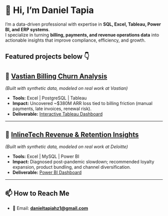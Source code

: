 # 👋 Hi, I’m Daniel Tapia  

I’m a data-driven professional with expertise in **SQL, Excel, Tableau, Power BI, and ERP systems**.  
I specialize in turning **billing, payments, and revenue operations data** into actionable insights that improve compliance, efficiency, and growth.  

Featured projects below 👇  
---

## 🔹 [Vastian Billing Churn Analysis](https://github.com/dantapia17/Vastian-Billing-Churn-Analysis)  
*(Built with synthetic data, modeled on real work at Vastian)*  
- **Tools:** Excel | PostgreSQL | Tableau  
- **Impact:** Uncovered ~$380M ARR loss tied to billing friction (manual payments, late invoices, renewal risk). 
- **Deliverable:** [Interactive Tableau Dashboard](https://public.tableau.com/views/SaaSBillingChurnDashboard/Dashboard1?:language=en-US&:sid=&:redirect=auth&:display_count=n&:origin=viz_share_link)

---

## 🔹 [InlineTech Revenue & Retention Insights](https://github.com/dantapia17/InlineTech-Revenue-Retention-Insights)  
*(Built with synthetic data, modeled on real work at Deloitte)*  
- **Tools:** Excel | MySQL | Power BI  
- **Impact:** Diagnosed post-pandemic slowdown; recommended loyalty expansion, product bundling, and channel diversification.  
- **Deliverable:** [Power BI Dashboard](https://github.com/dantapia17/InlineTech-Revenue-Retention-Insights/blob/main/dashboard)  

---

## 📫 How to Reach Me  
- 📧 Email: **danieltapiahz1@gmail.com**  

